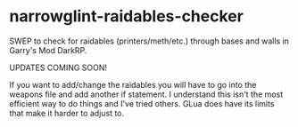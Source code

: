 # narrowglint-raidables-checker
SWEP to check for raidables (printers/meth/etc.) through bases and walls in Garry's Mod DarkRP.


UPDATES COMING SOON!

If you want to add/change the raidables you will have to go into the weapons file and add another if statement. I understand this isn't the most efficient way to do things and I've tried others. GLua does have its limits that make it harder to adjust to.
